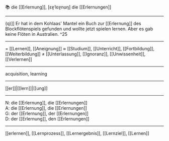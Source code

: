 📚 die [[Erlernung]], [ɛɐ̯ˈlɛɐ̯nʊŋ]
die [[Erlernungen]]

---
(q)]] Er hat in dem Kohlaas' Mantel ein Buch zur [[Erlernung]] des Blockflötenspiels gefunden und wollte jetzt spielen lernen. Aber es gab keine Flöten in Australien. ^25

---
= [[Lernen]], [[Aneignung]]
≈ [[Studium]], [[Unterricht]], [[Fortbildung]], [[Weiterbildung]]
≠ [[Unterlassung]], [[Ignoranz]], [[Unwissenheit]], [[Verlernen]]

---
acquisition, learning

---
[[er]]|[[lern]]|[[ung]]

---
N: die [[Erlernung]], die [[Erlernungen]]  
A: die [[Erlernung]], die [[Erlernungen]]  
G: der [[Erlernung]], der [[Erlernungen]]  
D: der [[Erlernung]], den [[Erlernungen]]  

---
[[erlernen]], [[Lernprozess]], [[Lernergebnis]], [[Lernziel]], [[Lernen]]